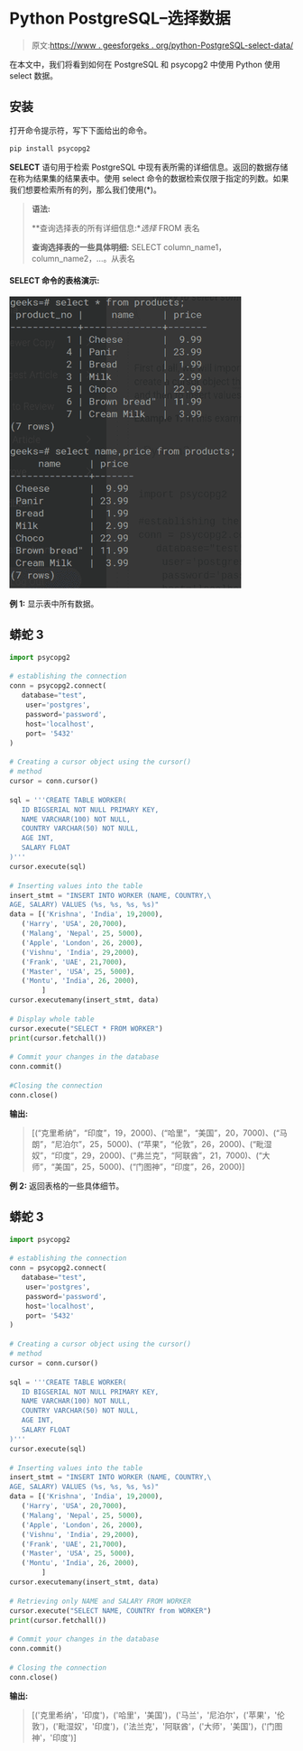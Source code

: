 # Python PostgreSQL–选择数据

> 原文:[https://www . geesforgeks . org/python-PostgreSQL-select-data/](https://www.geeksforgeeks.org/python-postgresql-select-data/)

在本文中，我们将看到如何在 PostgreSQL 和 psycopg2 中使用 Python 使用 select 数据。

## **安装**

打开命令提示符，写下下面给出的命令。

```py
pip install psycopg2
```

**SELECT** 语句用于检索 PostgreSQL 中现有表所需的详细信息。返回的数据存储在称为结果集的结果表中。使用 select 命令的数据检索仅限于指定的列数。如果我们想要检索所有的列，那么我们使用(*)。

> **语法:**
> 
> **查询选择表的所有详细信息:**选择* FROM 表名
> 
> **查询选择表的一些具体明细:** SELECT column_name1，column_name2，…。从表名

#### SELECT 命令的表格演示:

![](img/7a81badd74b1593212e69cfc701a8248.png)

**例 1:** 显示表中所有数据。

## 蟒蛇 3

```py
import psycopg2

# establishing the connection
conn = psycopg2.connect(
   database="test",
    user='postgres',
    password='password',
    host='localhost',
    port= '5432'
)

# Creating a cursor object using the cursor()
# method
cursor = conn.cursor()

sql = '''CREATE TABLE WORKER(
   ID BIGSERIAL NOT NULL PRIMARY KEY,
   NAME VARCHAR(100) NOT NULL,
   COUNTRY VARCHAR(50) NOT NULL,
   AGE INT,
   SALARY FLOAT    
)'''
cursor.execute(sql)

# Inserting values into the table
insert_stmt = "INSERT INTO WORKER (NAME, COUNTRY,\
AGE, SALARY) VALUES (%s, %s, %s, %s)"
data = [('Krishna', 'India', 19,2000),
   ('Harry', 'USA', 20,7000),
   ('Malang', 'Nepal', 25, 5000),
   ('Apple', 'London', 26, 2000),
   ('Vishnu', 'India', 29,2000),
   ('Frank', 'UAE', 21,7000),
   ('Master', 'USA', 25, 5000),
   ('Montu', 'India', 26, 2000),
        ]
cursor.executemany(insert_stmt, data)

# Display whole table
cursor.execute("SELECT * FROM WORKER")
print(cursor.fetchall())

# Commit your changes in the database
conn.commit()

#Closing the connection
conn.close()
```

**输出:**

> [(“克里希纳”，“印度”，19，2000)、(“哈里”，“美国”，20，7000)、(“马朗”，“尼泊尔”，25，5000)、(“苹果”，“伦敦”，26，2000)、(“毗湿奴”，“印度”，29，2000)、(“弗兰克”，“阿联酋”，21，7000)、(“大师”，“美国”，25，5000)、(“门图神”，“印度”，26，2000)]

**例 2:** 返回表格的一些具体细节。

## 蟒蛇 3

```py
import psycopg2

# establishing the connection
conn = psycopg2.connect(
   database="test",
    user='postgres',
    password='password',
    host='localhost',
    port= '5432'
)

# Creating a cursor object using the cursor()
# method
cursor = conn.cursor()

sql = '''CREATE TABLE WORKER(
   ID BIGSERIAL NOT NULL PRIMARY KEY,
   NAME VARCHAR(100) NOT NULL,
   COUNTRY VARCHAR(50) NOT NULL,
   AGE INT,
   SALARY FLOAT    
)'''
cursor.execute(sql)

# Inserting values into the table
insert_stmt = "INSERT INTO WORKER (NAME, COUNTRY,\
AGE, SALARY) VALUES (%s, %s, %s, %s)"
data = [('Krishna', 'India', 19,2000),
   ('Harry', 'USA', 20,7000),
   ('Malang', 'Nepal', 25, 5000),
   ('Apple', 'London', 26, 2000),
   ('Vishnu', 'India', 29,2000),
   ('Frank', 'UAE', 21,7000),
   ('Master', 'USA', 25, 5000),
   ('Montu', 'India', 26, 2000),
        ]
cursor.executemany(insert_stmt, data)

# Retrieving only NAME and SALARY FROM WORKER
cursor.execute("SELECT NAME, COUNTRY from WORKER")
print(cursor.fetchall())

# Commit your changes in the database
conn.commit()

# Closing the connection
conn.close()
```

**输出:**

> [('克里希纳'，'印度')，('哈里'，'美国')，('马兰'，'尼泊尔'，('苹果'，'伦敦')，('毗湿奴'，'印度')，('法兰克'，'阿联酋'，('大师'，'美国')，('门图神'，'印度')]